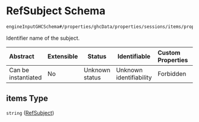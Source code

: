 # RefSubject Schema

```txt
engineInputGHCSchema#/properties/ghcData/properties/sessions/items/properties/refSubjects/items
```

Identifier name of the subject.


| Abstract            | Extensible | Status         | Identifiable            | Custom Properties | Additional Properties | Access Restrictions | Defined In                                                         |
| :------------------ | ---------- | -------------- | ----------------------- | :---------------- | --------------------- | ------------------- | ------------------------------------------------------------------ |
| Can be instantiated | No         | Unknown status | Unknown identifiability | Forbidden         | Allowed               | none                | [ghc.schema.json\*](../out/ghc.schema.json "open original schema") |

## items Type

`string` ([RefSubject](ghc-properties-ghcdata-properties-sessions-session-properties-refsubjects-refsubject.md))
